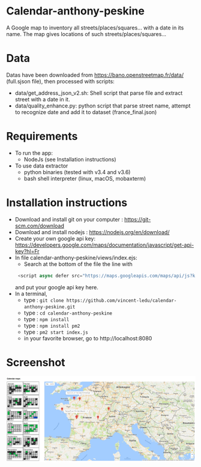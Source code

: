 # Calendar-anthony-peskine

A Google map to inventory all streets/places/squares... with a date in its name.
The map gives locations of such streets/places/squares... 

# Data

Datas have been downloaded from https://bano.openstreetmap.fr/data/ (full.sjson file), then processed with scripts:
* data/get_address_json_v2.sh: Shell script that parse file and extract street with a date in it.
* data/quality_enhance.py: python script that parse street name, attempt to recognize date and add it to dataset (france_final.json)

# Requirements

* To run the app:
  * NodeJs (see Installation instructions)
* To use data extractor
  * python binaries (tested with v3.4 and v3.6)
  * bash shell interpreter (linux, macOS, mobaxterm)

# Installation instructions

* Download and install git on your computer : https://git-scm.com/download
* Download and install nodejs : https://nodejs.org/en/download/
* Create your own google api key: https://developers.google.com/maps/documentation/javascript/get-api-key?hl=Fr 
* In file calendar-anthony-peskine/views/index.ejs:
  * Search at the bottom of the file the line with 
  ```javascript
   <script async defer src="https://maps.googleapis.com/maps/api/js?key={your google api key here}&callback=initMap">
  ```
  and put your google api key here.
* In a terminal, 
  * type : ```git clone https://github.com/vincent-ledu/calendar-anthony-peskine.git```
  * type : ```cd calendar-anthony-peskine```
  * type : ```npm install```
  * type : ```npm install pm2```
  * type : ```pm2 start index.js```
  * in your favorite browser, go to http://localhost:8080

# Screenshot
![Screenshot](public/screenshot1.jpg)

